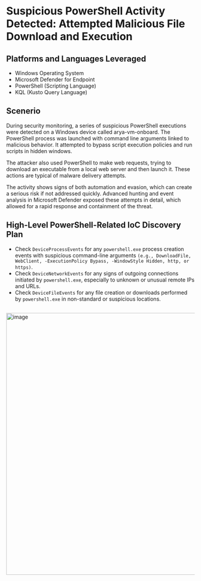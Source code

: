 # Suspicious PowerShell Activity Detected: Attempted Malicious File Download and Execution
## Platforms and Languages Leveraged
* Windows Operating System
* Microsoft Defender for Endpoint
* PowerShell (Scripting Language)
* KQL (Kusto Query Language)
## Scenerio
During security monitoring, a series of suspicious PowerShell executions were detected on a Windows device called arya-vm-onboard. The PowerShell process was launched with command line arguments linked to malicious behavior. It attempted to bypass script execution policies and run scripts in hidden windows.

The attacker also used PowerShell to make web requests, trying to download an executable from a local web server and then launch it. These actions are typical of malware delivery attempts.

The activity shows signs of both automation and evasion, which can create a serious risk if not addressed quickly. Advanced hunting and event analysis in Microsoft Defender exposed these attempts in detail, which allowed for a rapid response and containment of the threat.
## High-Level PowerShell-Related IoC Discovery Plan
* Check `DeviceProcessEvents` for any `powershell.exe` process creation events with suspicious command-line arguments `(e.g., DownloadFile, WebClient, -ExecutionPolicy Bypass, -WindowStyle Hidden, http, or https)`.
* Check `DeviceNetworkEvents` for any signs of outgoing connections initiated by `powershell.exe`, especially to unknown or unusual remote IPs and URLs.
* Check `DeviceFileEvents` for any file creation or downloads performed by `powershell.exe` in non-standard or suspicious locations.
##

<img width="1383" height="698" alt="image" src="https://github.com/user-attachments/assets/f67b1db0-b72d-43f1-807d-078ab3e6c292" />






